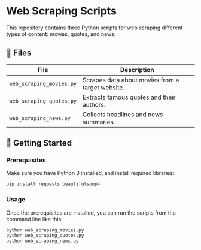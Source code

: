 # Web Scraping Scripts

This repository contains three Python scripts for web scraping different types of content: movies, quotes, and news.

## 📁 Files

| File                      | Description                                     |
|---------------------------|-------------------------------------------------|
| `web_scraping_movies.py`  | Scrapes data about movies from a target website. |
| `web_scraping_quotes.py`  | Extracts famous quotes and their authors.       |
| `web_scraping_news.py`    | Collects headlines and news summaries.         |

## 🚀 Getting Started

### Prerequisites

Make sure you have Python 3 installed, and install required libraries:

```bash
pip install requests beautifulsoup4
```

### Usage

Once the prerequisites are installed, you can run the scripts from the command line like this:

```bash
python web_scraping_movies.py
python web_scraping_quotes.py
python web_scraping_news.py
```
